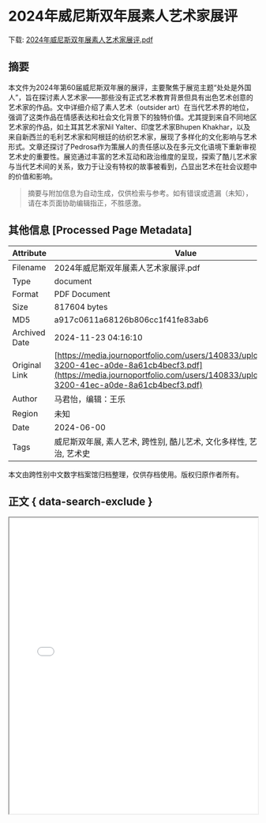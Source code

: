 # 2024年威尼斯双年展素人艺术家展评

<!-- tcd_download_link -->
下载: <a href="../2024年威尼斯双年展素人艺术家展评.pdf" download>2024年威尼斯双年展素人艺术家展评.pdf</a>
<!-- tcd_download_link_end -->

## 摘要

<!-- tcd_abstract -->
本文件为2024年第60届威尼斯双年展的展评，主要聚焦于展览主题“处处是外国人”，旨在探讨素人艺术家——那些没有正式艺术教育背景但具有出色艺术创意的艺术家的作品。文中详细介绍了素人艺术（outsider art）在当代艺术界的地位，强调了这类作品在情感表达和社会文化背景下的独特价值。尤其提到来自不同地区艺术家的作品，如土耳其艺术家Nil Yalter、印度艺术家Bhupen Khakhar，以及来自新西兰的毛利艺术家和阿根廷的纺织艺术家，展现了多样化的文化影响与艺术形式。文章还探讨了Pedrosa作为策展人的责任感以及在多元文化语境下重新审视艺术史的重要性。展览通过丰富的艺术互动和政治维度的呈现，探索了酷儿艺术家与当代艺术间的关系，致力于让没有特权的故事被看到，凸显出艺术在社会议题中的价值和影响。

<!-- tcd_abstract_end -->

> 摘要与附加信息为自动生成，仅供检索与参考。如有错误或遗漏（未知），请在本页面协助编辑指正，不胜感激。

## 其他信息 [Processed Page Metadata]

| Attribute       | Value                                  |
|-----------------|----------------------------------------|
| Filename        | 2024年威尼斯双年展素人艺术家展评.pdf                             |
| Type            | document                                 |
| Format          | PDF Document                               |
| Size            | 817604 bytes                           |
| MD5             | a917c0611a68126b806cc1f41fe83ab6                                  |
| Archived Date   | 2024-11-23 04:16:10                             |
| Original Link   | [https://media.journoportfolio.com/users/140833/uploads/6a8b1f09-3200-41ec-a0de-8a61cb4becf3.pdf](https://media.journoportfolio.com/users/140833/uploads/6a8b1f09-3200-41ec-a0de-8a61cb4becf3.pdf)                         |
| Author          | 马君怡，编辑：王乐                               |
| Region          | 未知                               |
| Date            | 2024-06-00                                 |
| Tags            | 威尼斯双年展, 素人艺术, 跨性别, 酷儿艺术, 文化多样性, 艺术评论, 社会政治, 艺术史                                 |

本文由跨性别中文数字档案馆归档整理，仅供存档使用。版权归原作者所有。


## 正文 { data-search-exclude }

<!-- tcd_main_text -->
<iframe src="../2024年威尼斯双年展素人艺术家展评.pdf" width="100%" height="600px">
    <p>无法显示PDF，请下载查看。</p>
</iframe>
<!-- tcd_main_text_end -->

